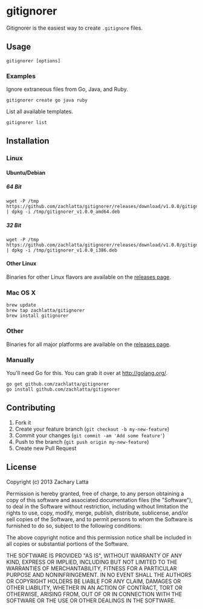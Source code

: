 # gitignorer

Gitignorer is the easiest way to create `.gitignore` files.

## Usage

```fish
gitignorer [options]
```
### Examples

Ignore extraneous files from Go, Java, and Ruby.

```fish
gitignorer create go java ruby
```

List all available templates.

```fish
gitignorer list
```

## Installation

### Linux

#### Ubuntu/Debian

##### 64 Bit

```fish
wget -P /tmp https://github.com/zachlatta/gitignorer/releases/download/v1.0.0/gitignorer_v1.0.0_amd64.deb | dpkg -i /tmp/gitignorer_v1.0.0_amd64.deb
```

##### 32 Bit

```fish
wget -P /tmp https://github.com/zachlatta/gitignorer/releases/download/v1.0.0/gitignorer_v1.0.0_i386.deb | dpkg -i /tmp/gitignorer_v1.0.0_i386.deb
```

#### Other Linux

Binaries for other Linux flavors are available on the
[releases page](https://github.com/zachlatta/gitignorer/releases).

### Mac OS X

```fish
brew update
brew tap zachlatta/gitignorer
brew install gitignorer
```

### Other

Binaries for all major platforms are available on the
[releases page](https://github.com/zachlatta/gitignorer/releases).

### Manually

You'll need Go for this. You can grab it over at http://golang.org/.

```fish
go get github.com/zachlatta/gitignorer
go install github.com/zachlatta/gitignorer
```

## Contributing

1. Fork it
2. Create your feature branch (`git checkout -b my-new-feature`)
3. Commit your changes (`git commit -am 'Add some feature'`)
4. Push to the branch (`git push origin my-new-feature`)
5. Create new Pull Request

## License

Copyright (c) 2013 Zachary Latta

Permission is hereby granted, free of charge, to any person obtaining a copy of
this software and associated documentation files (the "Software"), to deal in
the Software without restriction, including without limitation the rights to
use, copy, modify, merge, publish, distribute, sublicense, and/or sell copies
of the Software, and to permit persons to whom the Software is furnished to do
so, subject to the following conditions:

The above copyright notice and this permission notice shall be included in all
copies or substantial portions of the Software.

THE SOFTWARE IS PROVIDED "AS IS", WITHOUT WARRANTY OF ANY KIND, EXPRESS OR
IMPLIED, INCLUDING BUT NOT LIMITED TO THE WARRANTIES OF MERCHANTABILITY,
FITNESS FOR A PARTICULAR PURPOSE AND NONINFRINGEMENT. IN NO EVENT SHALL THE
AUTHORS OR COPYRIGHT HOLDERS BE LIABLE FOR ANY CLAIM, DAMAGES OR OTHER
LIABILITY, WHETHER IN AN ACTION OF CONTRACT, TORT OR OTHERWISE, ARISING FROM,
OUT OF OR IN CONNECTION WITH THE SOFTWARE OR THE USE OR OTHER DEALINGS IN THE
SOFTWARE.
